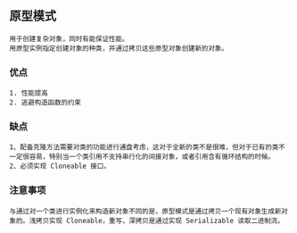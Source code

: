 ## 原型模式
    用于创建复杂对象，同时有能保证性能。
    用原型实例指定创建对象的种类，并通过拷贝这些原型对象创建新的对象。
### 优点
    1. 性能提高
    2. 逃避构造函数的约束
### 缺点
    1、配备克隆方法需要对类的功能进行通盘考虑，这对于全新的类不是很难，但对于已有的类不一定很容易，特别当一个类引用不支持串行化的间接对象，或者引用含有循环结构的时候。 
    2、必须实现 Cloneable 接口。
### **注意事项**
    与通过对一个类进行实例化来构造新对象不同的是，原型模式是通过拷贝一个现有对象生成新对象的。浅拷贝实现 Cloneable，重写，深拷贝是通过实现 Serializable 读取二进制流。